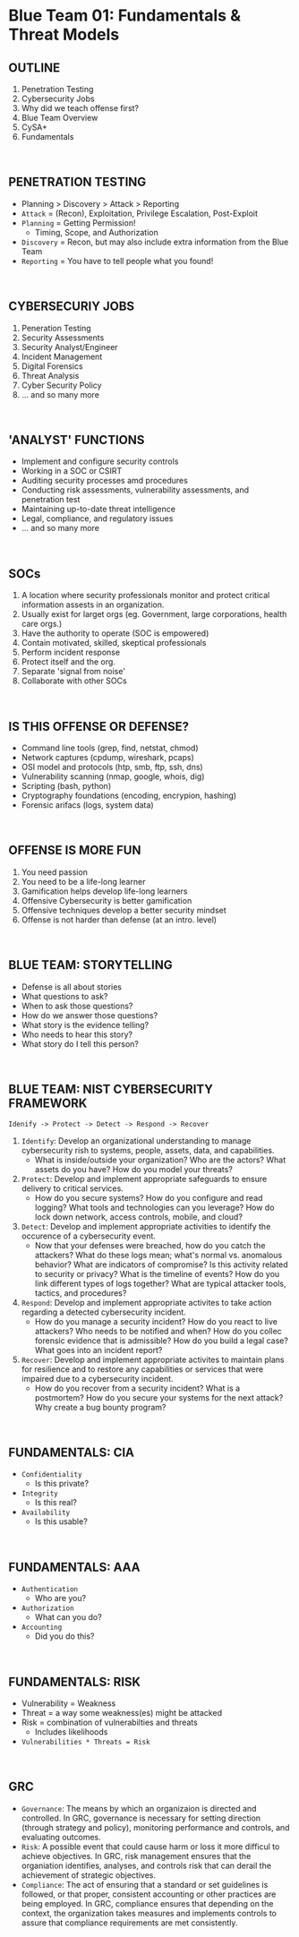 # Blue Team 01: Fundamentals & Threat Models

## OUTLINE
1. Penetration Testing
2. Cybersecurity Jobs
3. Why did we teach offense first?
4. Blue Team Overview
5. CySA+
6. Fundamentals

<br>

## PENETRATION TESTING
- Planning > Discovery > Attack > Reporting
- `Attack` = (Recon), Exploitation, Privilege Escalation, Post-Exploit
- `Planning` = Getting Permission!
    - Timing, Scope, and Authorization
- `Discovery` = Recon, but may also include extra information from the Blue Team
- `Reporting` = You have to tell people what you found!

<br>

## CYBERSECURIY JOBS
1. Peneration Testing
2. Security Assessments
3. Security Analyst/Engineer
4. Incident Management
5. Digital Forensics
6. Threat Analysis
7. Cyber Security Policy
8. ... and so many more

<br>

## 'ANALYST' FUNCTIONS
- Implement and configure security controls
- Working in a SOC or CSIRT
- Auditing security processes amd procedures
- Conducting risk assessments, vulnerability assessments, and penetration test
- Maintaining up-to-date threat intelligence
- Legal, compliance, and regulatory issues
- ... and so many more

<br>

## SOCs
1. A location where security professionals monitor and protect critical information assests in an organization.
2. Usually exist for larget orgs (eg. Government, large corporations, health care orgs.)
3. Have the authority to operate (SOC is empowered)
4. Contain motivated, skilled, skeptical professionals
5. Perform incident response
6. Protect itself and the org.
7. Separate 'signal from noise'
8. Collaborate with other SOCs

<br>

## IS THIS OFFENSE OR DEFENSE?
- Command line tools (grep, find, netstat, chmod)
- Network captures (cpdump, wireshark, pcaps)
- OSI model and protocols (htp, smb, ftp, ssh, dns)
- Vulnerability scanning (nmap, google, whois, dig)
- Scripting (bash, python)
- Cryptography foundations (encoding, encrypion, hashing)
- Forensic arifacs (logs, system data)

<br>

## OFFENSE IS MORE FUN
1. You need passion
2. You need to be a life-long learner
3. Gamification helps develop life-long learners
4. Offensive Cybersecurity is better gamification
5. Offensive techniques develop a better security mindset
6. Offense is not harder than defense (at an intro. level)

<br>

## BLUE TEAM: STORYTELLING
- Defense is all about stories
- What questions to ask?
- When to ask those questions?
- How do we answer those questions?
- What story is the evidence telling?
- Who needs to hear this story?
- What story do I tell this person?

<br>

## BLUE TEAM: NIST CYBERSECURITY FRAMEWORK
    Idenify -> Protect -> Detect -> Respond -> Recover

1. `Identify`: Develop an organizational understanding to manage cybersecurity rish to systems, people, assets, data, and capabilities.
    - What is inside/outside your organization? Who are the actors? What assets do you have? How do you model your threats?
2. `Protect`: Develop and implement appropriate safeguards to ensure delivery to critical services.
    - How do you secure systems? How do you configure and read logging? What tools and technologies can you leverage? How do lock down network, access controls, mobile, and cloud?
3. `Detect`: Develop and implement appropriate activities to identify the occurence of a cybersecurity event.
    - Now that your defenses were breached, how do you catch the attackers? What do these logs mean; what's normal vs. anomalous behavior? What are indicators of compromise? Is this activity related to security or privacy? What is the timeline of events? How do you link different types of logs together? What are typical attacker tools, tactics, and procedures?
4. `Respond`: Develop and implement appropriate activites to take action regarding a detected cybersecurity incident.
    - How do you manage a security incident? How do you react to live attackers? Who needs to be notified and when? How do you collec forensic evidence that is admissible? How do you build a legal case? What goes into an incident report?
5. `Recover`: Develop and implement appropriate activites to maintain plans for resilience and to restore any capabilities or services that were impaired due to a cybersecurity incident.
    - How do you recover from a security incident? What is a postmortem? How do you secure your systems for the next attack? Why create a bug bounty program?

<br>

## FUNDAMENTALS: CIA
- `Confidentiality`
    - Is this private?
- `Integrity`
    - Is this real?
-  `Availability`
    - Is this usable?

<br>

## FUNDAMENTALS: AAA
- `Authentication`
    - Who are you?
- `Authorization`
    - What can you do?
- `Accounting`
    - Did you do this?

<br>

## FUNDAMENTALS: RISK
- Vulnerability = Weakness
- Threat = a way some weakness(es) might be attacked
- Risk = combination of vulnerabilties and threats
    - Includes likelihoods
- `Vulnerabilities * Threats = Risk`

<br>

## GRC
- `Governance`: The means by which an organizaion is directed and controlled. In GRC, governance is necessary for setting direction (through strategy and policy), monitoring performance and controls, and evaluating outcomes.
- `Risk`: A possible event that could cause harm or loss it more difficul to achieve objectives. In GRC, risk management ensures that the organiation identifies, analyses, and controls risk that can derail the achievement of strategic objectives.
- `Compliance`: The act of ensuring that a standard or set guidelines is followed, or that proper, consistent accounting or other practices are being employed. In GRC, compliance ensures that depending on the context, the organization takes measures and implements controls to assure that compliance requirements are met consistently.